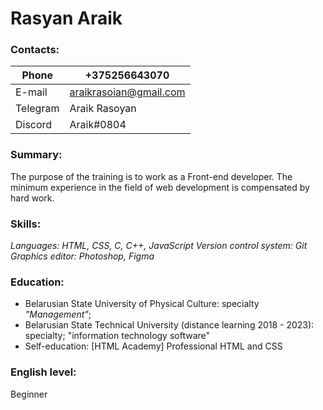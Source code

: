 # Rasyan Araik

### Contacts:

|Phone |+375256643070|
|------|-------------|
|E-mail|araikrasoian@gmail.com|
|Telegram|Araik Rasoyan|
|Discord|Araik#0804|

### Summary:
The purpose of the training is to work as a Front-end developer. The minimum experience in the field of web development is compensated by hard work.

### Skills:
*Languages: HTML, CSS, C, C++, JavaScript
Version control system: Git 
Graphics editor: Photoshop, Figma*

### Education:
* Belarusian State University of Physical Culture: specialty  *"Management"*;
* Belarusian State Technical University (distance learning 2018 - 2023): specialty; "information technology software"
* Self-education: [HTML Academy] Professional HTML and CSS

### English level: 
Beginner




